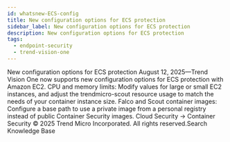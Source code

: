 ```yaml
---
id: whatsnew-ECS-config
title: New configuration options for ECS protection
sidebar_label: New configuration options for ECS protection
description: New configuration options for ECS protection
tags:
  - endpoint-security
  - trend-vision-one
---
```


 New configuration options for ECS protection August 12, 2025—Trend Vision One now supports new configuration options for ECS protection with Amazon EC2. CPU and memory limits: Modify values for large or small EC2 instances, and adjust the trendmicro-scout resource usage to match the needs of your container instance size. Falco and Scout container images: Configure a base path to use a private image from a personal registry instead of public Container Security images. Cloud Security → Container Security © 2025 Trend Micro Incorporated. All rights reserved.Search Knowledge Base